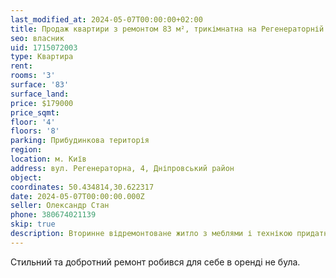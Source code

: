 ```yaml
---
last_modified_at: 2024-05-07T00:00:00+02:00
title: Продаж квартири з ремонтом 83 м², трикімнатна на Регенераторній
seo: власник
uid: 1715072003
type: Квартира
rent:
rooms: '3'
surface: '83'
surface_land:
price: $179000
price_sqmt:
floor: '4'
floors: '8'
parking: Прибудинкова територія
region:
location: м. Київ
address: вул. Регенераторна, 4, Дніпровський район
object:
coordinates: 50.434814,30.622317
date: 2024-05-07T00:00:00.000Z
seller: Олександр Стан
phone: 380674021139
skip: true
description: Вторинне відремонтоване житло з меблями і технікою придатне і готове для проживання
---
```


Стильний та добротний ремонт робився для себе в оренді не була.
